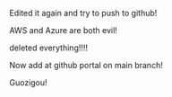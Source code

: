Edited it again and try to push to github!


AWS and Azure are both evil!

deleted everything!!!!

Now add at github portal on main branch!

Guozigou!
